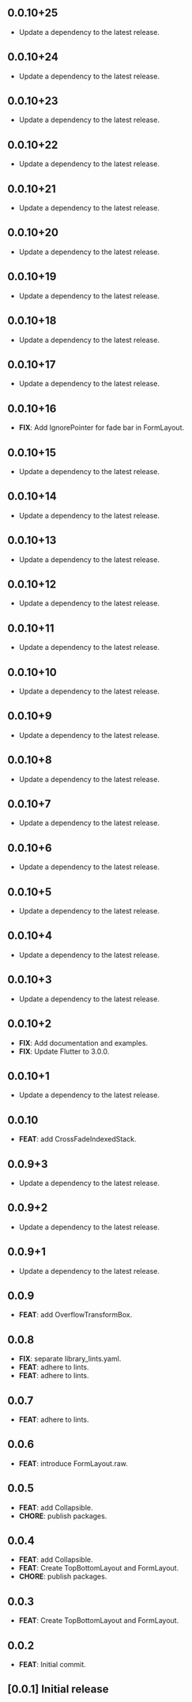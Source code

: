 ## 0.0.10+25

 - Update a dependency to the latest release.

## 0.0.10+24

 - Update a dependency to the latest release.

## 0.0.10+23

 - Update a dependency to the latest release.

## 0.0.10+22

 - Update a dependency to the latest release.

## 0.0.10+21

 - Update a dependency to the latest release.

## 0.0.10+20

 - Update a dependency to the latest release.

## 0.0.10+19

 - Update a dependency to the latest release.

## 0.0.10+18

 - Update a dependency to the latest release.

## 0.0.10+17

 - Update a dependency to the latest release.

## 0.0.10+16

 - **FIX**: Add IgnorePointer for fade bar in FormLayout.

## 0.0.10+15

 - Update a dependency to the latest release.

## 0.0.10+14

 - Update a dependency to the latest release.

## 0.0.10+13

 - Update a dependency to the latest release.

## 0.0.10+12

 - Update a dependency to the latest release.

## 0.0.10+11

 - Update a dependency to the latest release.

## 0.0.10+10

 - Update a dependency to the latest release.

## 0.0.10+9

 - Update a dependency to the latest release.

## 0.0.10+8

 - Update a dependency to the latest release.

## 0.0.10+7

 - Update a dependency to the latest release.

## 0.0.10+6

 - Update a dependency to the latest release.

## 0.0.10+5

 - Update a dependency to the latest release.

## 0.0.10+4

 - Update a dependency to the latest release.

## 0.0.10+3

 - Update a dependency to the latest release.

## 0.0.10+2

 - **FIX**: Add documentation and examples.
 - **FIX**: Update Flutter to 3.0.0.

## 0.0.10+1

 - Update a dependency to the latest release.

## 0.0.10

 - **FEAT**: add CrossFadeIndexedStack.

## 0.0.9+3

 - Update a dependency to the latest release.

## 0.0.9+2

 - Update a dependency to the latest release.

## 0.0.9+1

 - Update a dependency to the latest release.

## 0.0.9

 - **FEAT**: add OverflowTransformBox.

## 0.0.8

 - **FIX**: separate library_lints.yaml.
 - **FEAT**: adhere to lints.
 - **FEAT**: adhere to lints.

## 0.0.7

 - **FEAT**: adhere to lints.

## 0.0.6

 - **FEAT**: introduce FormLayout.raw.

## 0.0.5

 - **FEAT**: add Collapsible.
 - **CHORE**: publish packages.

## 0.0.4

 - **FEAT**: add Collapsible.
 - **FEAT**: Create TopBottomLayout and FormLayout.
 - **CHORE**: publish packages.

## 0.0.3

 - **FEAT**: Create TopBottomLayout and FormLayout.

## 0.0.2

 - **FEAT**: Initial commit.

## [0.0.1] Initial release